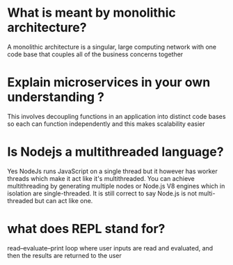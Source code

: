 # What is meant by monolithic architecture?
A monolithic architecture is a singular, large computing network with one code base that couples all of the business concerns together
# Explain microservices in your own understanding ?
This involves decoupling functions in an application into distinct code bases so each can function independently and this makes scalability easier
# Is Nodejs a multithreaded language?
Yes NodeJs runs JavaScript on a single thread but it however has worker threads which make it act like it's multithreaded. You can achieve multithreading by generating multiple nodes or Node.js V8 engines which in isolation are single-threaded. It is still correct to say Node.js is not multi-threaded but can act like one. 
# what does REPL stand for?
read–evaluate–print loop where user inputs are read and evaluated, and then the results are returned to the user